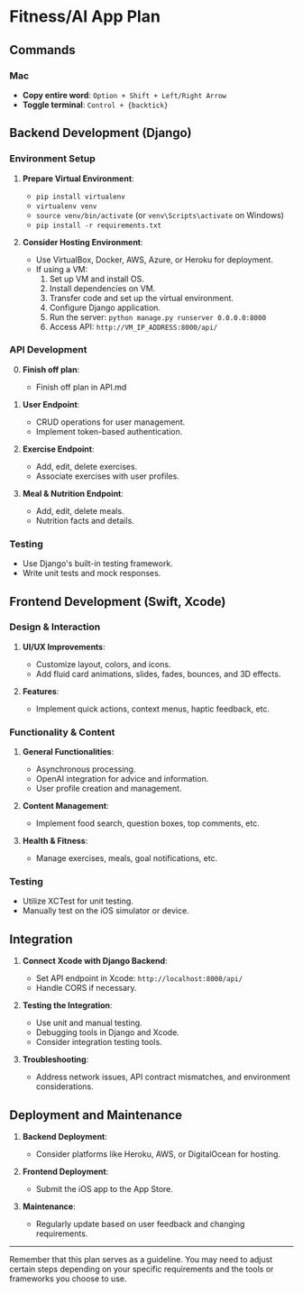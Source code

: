 # Fitness/AI App Plan

## Commands
### Mac
- **Copy entire word**: `Option + Shift + Left/Right Arrow`
- **Toggle terminal**: `Control + {backtick}`

## Backend Development (Django)

### Environment Setup
1. **Prepare Virtual Environment**:
   - `pip install virtualenv`
   - `virtualenv venv`
   - `source venv/bin/activate` (or `venv\Scripts\activate` on Windows)
   - `pip install -r requirements.txt`

2. **Consider Hosting Environment**:
   - Use VirtualBox, Docker, AWS, Azure, or Heroku for deployment.
   - If using a VM:
      1. Set up VM and install OS.
      2. Install dependencies on VM.
      3. Transfer code and set up the virtual environment.
      4. Configure Django application.
      5. Run the server: `python manage.py runserver 0.0.0.0:8000`
      6. Access API: `http://VM_IP_ADDRESS:8000/api/`

### API Development
0. **Finish off plan**:
    - Finish off plan in API.md

1. **User Endpoint**:
   - CRUD operations for user management.
   - Implement token-based authentication.

2. **Exercise Endpoint**:
   - Add, edit, delete exercises.
   - Associate exercises with user profiles.

3. **Meal & Nutrition Endpoint**:
   - Add, edit, delete meals.
   - Nutrition facts and details.

### Testing
- Use Django's built-in testing framework.
- Write unit tests and mock responses.

## Frontend Development (Swift, Xcode)

### Design & Interaction
1. **UI/UX Improvements**:
   - Customize layout, colors, and icons.
   - Add fluid card animations, slides, fades, bounces, and 3D effects.

2. **Features**:
   - Implement quick actions, context menus, haptic feedback, etc.

### Functionality & Content
1. **General Functionalities**:
   - Asynchronous processing.
   - OpenAI integration for advice and information.
   - User profile creation and management.

2. **Content Management**:
   - Implement food search, question boxes, top comments, etc.

3. **Health & Fitness**:
   - Manage exercises, meals, goal notifications, etc.

### Testing
- Utilize XCTest for unit testing.
- Manually test on the iOS simulator or device.

## Integration

1. **Connect Xcode with Django Backend**:
   - Set API endpoint in Xcode: `http://localhost:8000/api/`
   - Handle CORS if necessary.

2. **Testing the Integration**:
   - Use unit and manual testing.
   - Debugging tools in Django and Xcode.
   - Consider integration testing tools.

3. **Troubleshooting**:
   - Address network issues, API contract mismatches, and environment considerations.

## Deployment and Maintenance
1. **Backend Deployment**:
   - Consider platforms like Heroku, AWS, or DigitalOcean for hosting.

2. **Frontend Deployment**:
   - Submit the iOS app to the App Store.

3. **Maintenance**:
   - Regularly update based on user feedback and changing requirements.

---

Remember that this plan serves as a guideline. You may need to adjust certain steps depending on your specific requirements and the tools or frameworks you choose to use.

